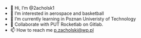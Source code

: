 - 👋 Hi, I’m @2acholsk1
- 👀 I’m interested in aerospace and basketball
- 🌱 I’m currently learning in Poznan Univeristy of Technology
- 💞️ Collaborate with PUT Rocketlab on Gitlab.
- 📫 How to reach me p.zacholski@wp.pl

<!---
2acholsk1/2acholsk1 is a ✨ special ✨ repository because its `README.md` (this file) appears on your GitHub profile.
You can click the Preview link to take a look at your changes.
--->
